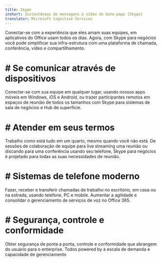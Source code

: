 ```yaml
---
title: Skype
inshort: Instantâneas de mensagens & vídeo do bate-papo [Skype]
translator: Microsoft Cognitive Services
---
```


Conectar-se com a experiência que eles amam suas equipes, em aplicativos do Office usam todos os dias. Agora, com Skype para negócios você pode simplificar sua infra-estrutura com uma plataforma de chamada, conferência, vídeo e compartilhamento. 

# # Se comunicar através de dispositivos
Conectar-se com sua equipe em qualquer lugar, usando nossos apps móveis em Windows, iOS e Android, ou trazer participantes remotos em espaços de reunião de todos os tamanhos com Skype para sistemas de sala de negócios e Hub de superfície.

# # Atender em seus termos
Trabalho como está tudo em um quarto, mesmo quando você não está. De sessões de colaboração de equipe para live streaming uma reunião ou discando para uma conferência usando seu telefone, Skype para negócios é projetado para todas as suas necessidades de reunião. 

# # Sistemas de telefone moderno
Fazer, receber e transferir chamadas de trabalho no escritório, em casa ou na estrada, usando telefone, PC e mobile. Aumentar a agilidade e consolidar o gerenciamento de serviços de voz no Office 365. 

# # Segurança, controle e conformidade
Obter segurança de ponta a ponta, controle e conformidade que abrangem do usuário para o enterprise. Todos powered by a escala de demanda e capacidade de gerenciamento 



